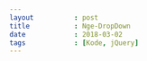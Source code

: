 ```yaml
---
layout          : post
title           : Nge-DropDown 
date            : 2018-03-02
tags            : [Kode, jQuery]
---
```


<script src="https://gist.github.com/nadymain/09024373045214923e912465a0c26cb6.js"></script>